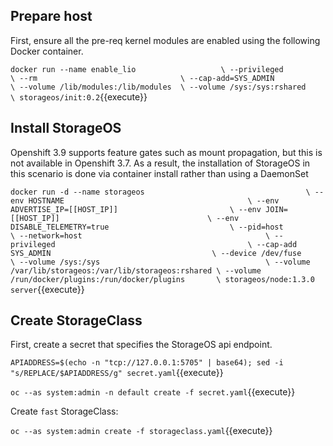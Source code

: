 ## Prepare host

First, ensure all the pre-req kernel modules are enabled using the following
Docker container.

``
docker run --name enable_lio                   \
           --privileged                        \
           --rm                                \
           --cap-add=SYS_ADMIN                 \
           --volume /lib/modules:/lib/modules  \
           --volume /sys:/sys:rshared          \
           storageos/init:0.2
``{{execute}}

## Install StorageOS

Openshift 3.9 supports feature gates such as mount propagation, but this is not
available in Openshift 3.7. As a result, the installation of StorageOS in this
scenario is done via container install rather than using a DaemonSet

``
docker run -d --name storageos                                    \
           --env HOSTNAME                                         \
           --env ADVERTISE_IP=[[HOST_IP]]                         \
           --env JOIN=[[HOST_IP]]                                 \
           --env DISABLE_TELEMETRY=true                           \
           --pid=host                                             \
           --network=host                                         \
           --privileged                                           \
           --cap-add SYS_ADMIN                                    \
           --device /dev/fuse                                     \
           --volume /sys:/sys                                     \
           --volume /var/lib/storageos:/var/lib/storageos:rshared \
           --volume /run/docker/plugins:/run/docker/plugins       \
           storageos/node:1.3.0 server
``{{execute}}


## Create StorageClass

First, create a secret that specifies the StorageOS api endpoint.

`APIADDRESS=$(echo -n "tcp://127.0.0.1:5705" | base64); sed -i "s/REPLACE/$APIADDRESS/g" secret.yaml`{{execute}}

`oc --as system:admin -n default create -f secret.yaml`{{execute}}

Create `fast` StorageClass:

`oc --as system:admin create -f storageclass.yaml`{{execute}}


